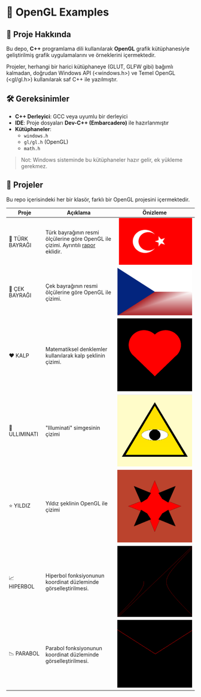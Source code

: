 # :art: OpenGL Examples

## :book: Proje Hakkında

Bu depo, **C++** programlama dili kullanılarak **OpenGL** grafik kütüphanesiyle geliştirilmiş grafik uygulamalarını ve örneklerini içermektedir.

Projeler, herhangi bir harici kütüphaneye (GLUT, GLFW gibi) bağımlı kalmadan, doğrudan Windows API (<windows.h>) ve Temel OpenGL (<gl/gl.h>) kullanılarak saf C++ ile yazılmıştır.

## :hammer_and_wrench: Gereksinimler  

- **C++ Derleyici**: GCC veya uyumlu bir derleyici  
- **IDE**: Proje dosyaları **Dev-C++ (Embarcadero)** ile hazırlanmıştır  
- **Kütüphaneler**:  
  - `windows.h`  
  - `gl/gl.h` (OpenGL)  
  - `math.h`  

> Not: Windows sisteminde bu kütüphaneler hazır gelir, ek yükleme gerekmez.

## :file_folder: Projeler

Bu repo içerisindeki her bir klasör, farklı bir OpenGL projesini içermektedir.

| Proje | Açıklama | Önizleme |
|-------|----------|--------------|
| :triangular_flag_on_post: TÜRK BAYRAĞI | Türk bayrağının resmi ölçülerine göre OpenGL ile çizimi. Ayrıntılı [rapor](TURK-BAYRAGI/Rapor.pdf) eklidir.| ![TÜRK BAYARAĞI](assets/turk-bayragi.png) |
| :triangular_flag_on_post: ÇEK BAYRAĞI | Çek bayrağının resmi ölçülerine göre OpenGL ile çizimi. | ![Çek Bayrağı](assets/cek-bayragi.png) |
| :heart: KALP | Matematiksel denklemler kullanılarak kalp şeklinin çizimi. | ![KALP](assets/kalp.png) |
| :small_red_triangle: ULLIMINATI | "Illuminati" simgesinin çizimi | ![ULLIMINATI](assets/ulliminati.png) |
| :star: YILDIZ | Yıldız şeklinin OpenGL ile çizimi | ![YILDIZ](assets/yildiz.png) |
| :chart_with_upwards_trend: HIPERBOL | Hiperbol fonksiyonunun koordinat düzleminde görselleştirilmesi. | ![HIPERBOL](assets/Hiperbol.png) |
| :chart_with_downwards_trend: PARABOL | Parabol fonksiyonunun koordinat düzleminde görselleştirilmesi. | ![PARABOL](assets/parabol.png) |
